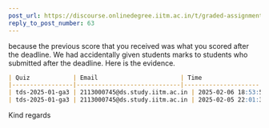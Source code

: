 ```yaml
---
post_url: https://discourse.onlinedegree.iitm.ac.in/t/graded-assignments-dashboard-scores-incorrect-missing/166816/65
reply_to_post_number: 63
---
```

because the previous score that you received was what you scored after the deadline. We had accidentally given students marks to students who submitted after the deadline. Here is the evidence.

```markdown
| Quiz            | Email                       | Time                | Total | Max |
|-----------------|-----------------------------|---------------------|-------|-----|
| tds-2025-01-ga3 | 2113000745@ds.study.iitm.ac.in | 2025-02-06 18:53:58 | 7     | 9.5 |
| tds-2025-01-ga3 | 2113000745@ds.study.iitm.ac.in | 2025-02-05 22:01:38 | 6     | 9.5 |
```

  
Kind regards